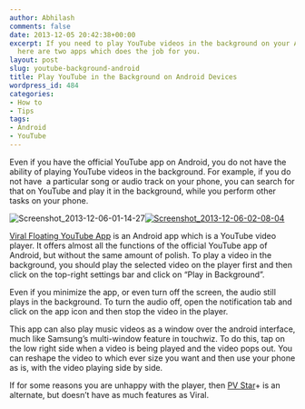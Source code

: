 ```yaml
---
author: Abhilash
comments: false
date: 2013-12-05 20:42:38+00:00
excerpt: If you need to play YouTube videos in the background on your Android phone,
  here are two apps which does the job for you.
layout: post
slug: youtube-background-android
title: Play YouTube in the Background on Android Devices
wordpress_id: 484
categories:
- How to
- Tips
tags:
- Android
- YouTube
---
```


Even if you have the official YouTube app on Android, you do not have the ability of playing YouTube videos in the background. For example, if you do not have  a particular song or audio track on your phone, you can search for that on YouTube and play it in the background, while you perform other tasks on your phone.

![Screenshot_2013-12-06-01-14-27](https://techcovered.github.io/images/Screenshot_2013-12-06-01-14-27.png)[![Screenshot_2013-12-06-02-08-04](http://img.techcovered.org/tc/Screenshot_2013-12-06-02-08-04_thumb.png)](http://img.techcovered.org/tc/Screenshot_2013-12-06-02-08-04.png)

[Viral Floating YouTube App](https://play.google.com/store/apps/details?id=com.Mata.YTplayer) is an Android app which is a YouTube video player. It offers almost all the functions of the official YouTube app of Android, but without the same amount of polish. To play a video in the background, you should play the selected video on the player first and then click on the top-right settings bar and click on “Play in Background”.

Even if you minimize the app, or even turn off the screen, the audio still plays in the background. To turn the audio off, open the notification tab and click on the app icon and then stop the video in the player.

This app can also play music videos as a window over the android interface, much like Samsung’s multi-window feature in touchwiz. To do this, tap on the low right side when a video is being played and the video pops out. You can reshape the video to which ever size you want and then use your phone as is, with the video playing side by side.

If for some reasons you are unhappy with the player, then [PV Star](https://play.google.com/store/apps/details?id=jp.co.asbit.pvstar)+ is an alternate, but doesn’t have as much features as Viral.
